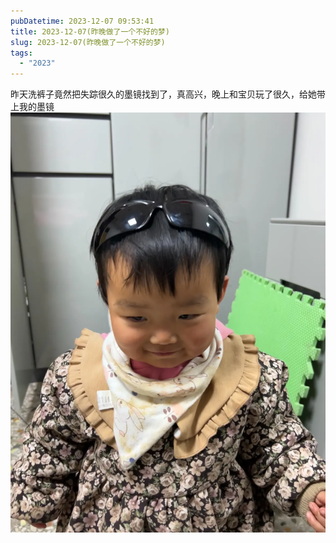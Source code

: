 ```yaml
---
pubDatetime: 2023-12-07 09:53:41
title: 2023-12-07(昨晚做了一个不好的梦)
slug: 2023-12-07(昨晚做了一个不好的梦)
tags:
  - "2023"
---
```


昨天洗裤子竟然把失踪很久的墨镜找到了，真高兴，晚上和宝贝玩了很久，给她带上我的墨镜
![](../../img/2023/2023-12-07.jpeg)
